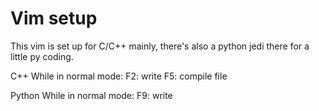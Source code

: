 # Vim setup
This vim is set up for C/C++ mainly, there's also a python jedi there for a little py coding. 




C++
While in normal mode:
F2: write
F5: compile file

Python
While in normal mode:
F9: write
